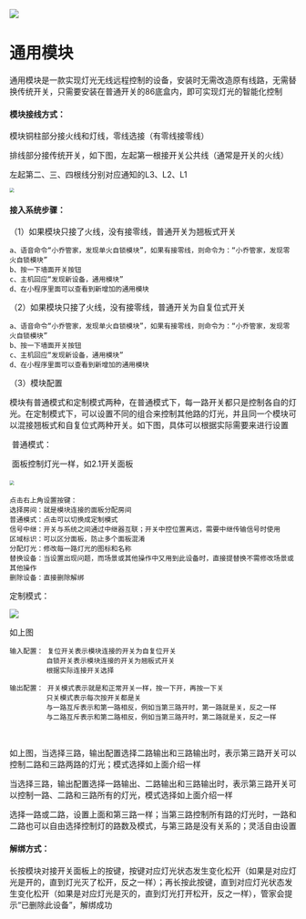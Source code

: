 ![](http://www.cspugoing.com/pcimg/product/lighting/module.png)

# 通用模块

通用模块是一款实现灯光无线远程控制的设备，安装时无需改造原有线路，无需替换传统开关，只需要安装在普通开关的86底盒内，即可实现灯光的智能化控制

#### 模块接线方式：

模块铜柱部分接火线和灯线，零线选接（有零线接零线）

排线部分接传统开关，如下图，左起第一根接开关公共线（通常是开关的火线）

左起第二、三、四根线分别对应通知的L3、L2、L1

<img src="http://open.cspugoing.com/img/help/module-1.png" style="zoom:50%;" /><img src="http://open.cspugoing.com/img/help/module-2.png" alt="" style="zoom:50%;" />

#### 接入系统步骤：

（1）如果模块只接了火线，没有接零线，普通开关为翘板式开关

	a、语音命令“小乔管家，发现单火自锁模块”，如果有接零线，则命令为：“小乔管家，发现零火自锁模块”
	b、按一下墙面开关按钮
	c、主机回应“发现新设备，通用模块”
	d、在小程序里面可以查看到新增加的通用模块
（2）如果模块只接了火线，没有接零线，普通开关为自复位式开关

	a、语音命令“小乔管家，发现单火自锁模块”，如果有接零线，则命令为：“小乔管家，发现零火自锁模块”
	b、按一下墙面开关按钮
	c、主机回应“发现新设备，通用模块”
	d、在小程序里面可以查看到新增加的通用模块
（3）模块配置

模块有普通模式和定制模式两种，在普通模式下，每一路开关都只是控制各自的灯光。在定制模式下，可以设置不同的组合来控制其他路的灯光，并且同一个模块可以混接翘板式和自复位式两种开关。如下图，具体可以根据实际需要来进行设置

​	普通模式：

​	面板控制灯光一样，如2.1开关面板

​	<img src="http://open.cspugoing.com/img/help/module-3.png" style="zoom:50%;" />

```
点击右上角设置按键：
选择房间：就是模块连接的面板分配房间
普通模式：点击可以切换成定制模式
信号中继：开关与系统之间通过中继器互联；开关中控位置离远，需要中继传输信号时使用
区域标识：可以区分面板，防止多个面板混淆
分配灯光：修改每一路灯光的图标和名称
替换设备：当设置出现问题，而场景或其他操作中又用到此设备时，直接提替换不需修改场景或其他操作
删除设备：直接删除解绑
```

定制模式：

![](http://open.cspugoing.com/img/help/module-4.png)

如上图

```
输入配置： 复位开关表示模块连接的开关为自复位开关
		 自锁开关表示模块连接的开关为翘板式开关
		 根据实际连接开关选择
```

```
输出配置： 开关模式表示就是和正常开关一样，按一下开，再按一下关
		 只关模式表示每次按开关都是关
		 与一路互斥表示和第一路相反，例如当第三路开时，第一路就是关，反之一样
		 与二路互斥表示和第二路相反，例如当第三路开时，第二路就是关，反之一样
```

<img src="http://open.cspugoing.com/img/help/module-5.png" alt="" style="zoom:80%;" />	<img src="http://open.cspugoing.com/img/help/module-6.png" alt="" style="zoom:80%;" />     

如上图，当选择三路，输出配置选择二路输出和三路输出时，表示第三路开关可以控制二路和三路两路的灯光；模式选择如上面介绍一样

当选择三路，输出配置选择一路输出、二路输出和三路输出时，表示第三路开关可以控制一路、二路和三路所有的灯光，模式选择如上面介绍一样

选择一路或二路，设置上面和第三路一样；当第三路控制所有路的灯光时，一路和二路也可以自由选择控制灯的路数及模式，与第三路是没有关系的；灵活自由设置

#### 解绑方式：

长按模块对接开关面板上的按键，按键对应灯光状态发生变化松开（如果是对应灯光是开的，直到灯光灭了松开，反之一样）；再长按此按键，直到对应灯光状态发生变化松开（如果是对应灯光是灭的，直到灯光打开松开，反之一样），管家会提示“已删除此设备”，解绑成功